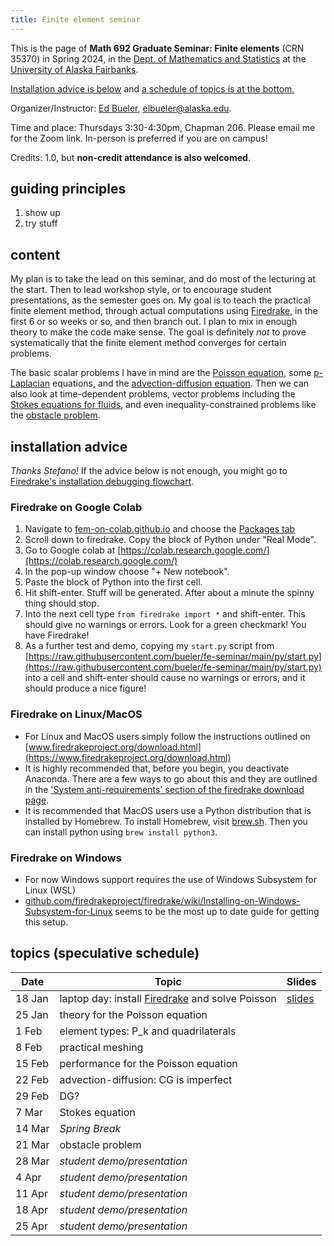 ```yaml
---
title: Finite element seminar
---
```


This is the page of **Math 692 Graduate Seminar: Finite elements** (CRN 35370) in Spring 2024, in the [Dept. of Mathematics and Statistics](http://www.uaf.edu/dms/) at the [University of Alaska Fairbanks](http://www.uaf.edu/).

[Installation advice is below](#installation) and [a schedule of topics is at the bottom.](#schedule)

Organizer/Instructor: [Ed Bueler](http://bueler.github.io/), [elbueler@alaska.edu](mailto:elbueler@alaska.edu).

Time and place: Thursdays 3:30-4:30pm, Chapman 206.  Please email me for the Zoom link.  In-person is preferred if you are on campus!

Credits: 1.0, but **non-credit attendance is also welcomed**.

## guiding principles

1. show up
2. try stuff

## content

My plan is to take the lead on this seminar, and do most of the lecturing at the start.  Then to lead workshop style, or to encourage student presentations, as the semester goes on.  My goal is to teach the practical finite element method, through actual computations using [Firedrake](https://www.firedrakeproject.org/), in the first 6 or so weeks or so, and then branch out.  I plan to mix in enough theory to make the code make sense.  The goal is definitely _not_ to prove systematically that the finite element method converges for certain problems.

The basic scalar problems I have in mind are the [Poisson equation](https://en.wikipedia.org/wiki/Poisson%27s_equation), some [p-Laplacian](https://en.wikipedia.org/wiki/P-Laplacian) equations, and the [advection-diffusion equation](https://en.wikipedia.org/wiki/Convection%E2%80%93diffusion_equation).  Then we can also look at time-dependent problems, vector problems including the [Stokes equations for fluids](https://en.wikipedia.org/wiki/Stokes_flow), and even inequality-constrained problems like the [obstacle problem](https://en.wikipedia.org/wiki/Obstacle_problem).

## <a id="installation"></a> installation advice

<i>Thanks Stefano!</i>  If the advice below is not enough, you might go to [Firedrake's installation debugging flowchart](https://www.firedrakeproject.org/download.html#debugging-install-problems).

### Firedrake on Google Colab

1. Navigate to [fem-on-colab.github.io](https://fem-on-colab.github.io/) and choose the [Packages tab](https://fem-on-colab.github.io/packages.html)
2. Scroll down to firedrake.  Copy the block of Python under "Real Mode".
3. Go to Google colab at [https://colab.research.google.com/](https://colab.research.google.com/)
4. In the pop-up window choose "+ New notebook".
4. Paste the block of Python into the first cell.
6. Hit shift-enter.  Stuff will be generated. After about a minute the spinny thing should stop.
7. Into the next cell type `from firedrake import *` and shift-enter.  This should give no warnings or errors.  Look for a green checkmark!  You have Firedrake!
8. As a further test and demo, copying my `start.py` script from [https://raw.githubusercontent.com/bueler/fe-seminar/main/py/start.py](https://raw.githubusercontent.com/bueler/fe-seminar/main/py/start.py) into a cell and shift-enter should cause no warnings or errors, and it should produce a nice figure!

### Firedrake on Linux/MacOS
 - For Linux and MacOS users simply follow the instructions outlined on [www.firedrakeproject.org/download.html](https://www.firedrakeproject.org/download.html)
 - It is highly recommended that, before you begin, you deactivate Anaconda. There are a few ways to go about this and they are outlined in the ['System anti-requirements' section of the firedrake download page](https://www.firedrakeproject.org/download.html#system-anti-requirements).
 - It is recommended that MacOS users use a Python distribution that is installed by Homebrew. To install Homebrew, visit [brew.sh](https://brew.sh/). Then you can install python using `brew install python3`.

### Firedrake on Windows
 - For now Windows support requires the use of Windows Subsystem for Linux (WSL)
 - [github.com/firedrakeproject/firedrake/wiki/Installing-on-Windows-Subsystem-for-Linux](https://github.com/firedrakeproject/firedrake/wiki/Installing-on-Windows-Subsystem-for-Linux) seems to be the most up to date guide for getting this setup.

## <a id="schedule"></a> topics (speculative schedule)

| Date   | Topic | Slides |
|--------|-------|--------|
| 18 Jan | laptop day: install [Firedrake](https://www.firedrakeproject.org/) and solve Poisson | [slides](slides/18jan.pdf)
| 25 Jan | theory for the Poisson equation |
|  1 Feb | element types: P_k and quadrilaterals |
|  8 Feb | practical meshing |
| 15 Feb | performance for the Poisson equation |
| 22 Feb | advection-diffusion: CG is imperfect |
| 29 Feb | DG? |
|  7 Mar | Stokes equation |
| 14 Mar | _Spring Break_      |
| 21 Mar | obstacle problem |
| 28 Mar | _student demo/presentation_ |
|  4 Apr | _student demo/presentation_ |
| 11 Apr | _student demo/presentation_ |
| 18 Apr | _student demo/presentation_ |
| 25 Apr | _student demo/presentation_ |
